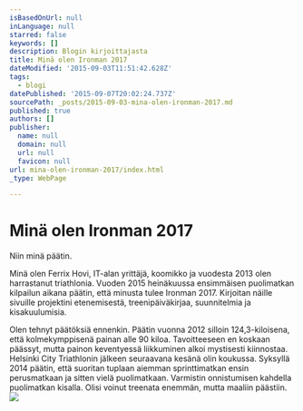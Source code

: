 ```yaml
---
isBasedOnUrl: null
inLanguage: null
starred: false
keywords: []
description: Blogin kirjoittajasta
title: Minä olen Ironman 2017
dateModified: '2015-09-03T11:51:42.628Z'
tags:
  - blogi
datePublished: '2015-09-07T20:02:24.737Z'
sourcePath: _posts/2015-09-03-mina-olen-ironman-2017.md
published: true
authors: []
publisher:
  name: null
  domain: null
  url: null
  favicon: null
url: mina-olen-ironman-2017/index.html
_type: WebPage

---
```

# Minä olen Ironman 2017

Niin minä päätin.

Minä olen Ferrix Hovi, IT-alan yrittäjä, koomikko ja vuodesta 2013 olen harrastanut triathlonia. Vuoden 2015 heinäkuussa ensimmäisen puolimatkan kilpailun aikana päätin, että minusta tulee Ironman 2017\. Kirjoitan näille sivuille projektini etenemisestä, treenipäiväkirjaa, suunnitelmia ja kisakuulumisia.

Olen tehnyt päätöksiä ennenkin. Päätin vuonna 2012 silloin 124,3-kiloisena, että kolmekymppisenä painan alle 90 kiloa. Tavoitteeseen en koskaan päässyt, mutta painon keventyessä liikkuminen alkoi mystisesti kiinnostaa. Helsinki City Triathlonin jälkeen seuraavana kesänä olin koukussa. Syksyllä 2014 päätin, että suoritan tuplaan aiemman sprinttimatkan ensin perusmatkaan ja sitten vielä puolimatkaan. Varmistin onnistumisen kahdella puolimatkan kisalla. Olisi voinut treenata enemmän, mutta maaliin päästiin.
![](https://the-grid-user-content.s3-us-west-2.amazonaws.com/71f88bee-d8d3-411e-8c27-50106b80891a.jpg)